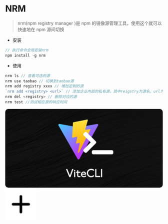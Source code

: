 # NRM

> nrm(npm registry manager )是 npm 的镜像源管理工具，使用这个就可以快速地在 npm 源间切换

- 安装

```js
// 执行命令全局安装nrm
npm install -g nrm
```

- 使用

```js
nrm ls // 查看可选的源
nrm use taobao // 切换到taobao源
nrm add registry xxxx // 增加定制的源
`nrm add <registry> <url>` // 添加企业内部的私有源，其中reigstry为源名，url为源的路径
nrm del <registry> // 删除对应的源
nrm test //测试相应源的响应时间
```

<p>
  <img style="border-radius: 10px" src="./CLI.png" />
  <img style="color: #fff; width: 100px" src="./IcRoundPlus.svg" />
</p>
<!-- update -->
